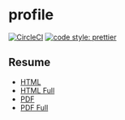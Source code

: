 # profile

[![CircleCI](https://circleci.com/gh/HiromiShikata/profile.svg?style=svg)](https://circleci.com/gh/HiromiShikata/profile)
[![code style: prettier](https://img.shields.io/badge/code_style-prettier-ff69b4.svg?style=flat-square)](https://github.com/prettier/prettier)

## Resume

- [HTML](https://349-233568510-gh.circle-artifacts.com/0/resume/HiromiShikata.html)
- [HTML Full](https://349-233568510-gh.circle-artifacts.com/0/resume/HiromiShikata.full.html)
- [PDF](https://349-233568510-gh.circle-artifacts.com/0/resume/HiromiShikata.pdf)
- [PDF Full](https://349-233568510-gh.circle-artifacts.com/0/resume/HiromiShikata.full.pdf)
